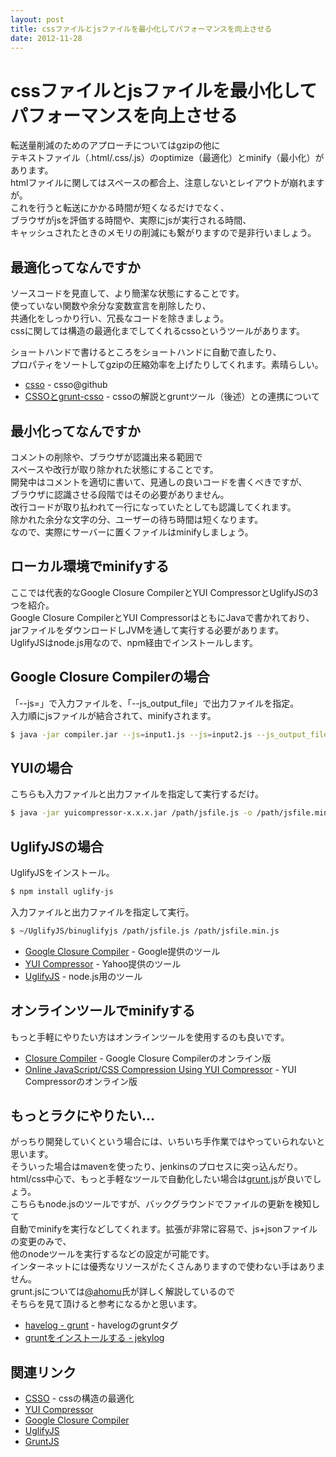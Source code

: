 ```yaml
---
layout: post
title: cssファイルとjsファイルを最小化してパフォーマンスを向上させる
date: 2012-11-28
---
```


# cssファイルとjsファイルを最小化してパフォーマンスを向上させる

転送量削減のためのアプローチについてはgzipの他に  
テキストファイル（.html/.css/.js）のoptimize（最適化）とminify（最小化）があります。  
htmlファイルに関してはスペースの都合上、注意しないとレイアウトが崩れますが。  
これを行うと転送にかかる時間が短くなるだけでなく、  
ブラウザがjsを評価する時間や、実際にjsが実行される時間、  
キャッシュされたときのメモリの削減にも繋がりますので是非行いましょう。  

## 最適化ってなんですか

ソースコードを見直して、より簡潔な状態にすることです。  
使っていない関数や余分な変数宣言を削除したり、  
共通化をしっかり行い、冗長なコードを除きましょう。  
cssに関しては構造の最適化までしてくれるcssoというツールがあります。  

ショートハンドで書けるところをショートハンドに自動で直したり、  
プロパティをソートしてgzipの圧縮効率を上げたりしてくれます。素晴らしい。  

- [csso](https://github.com/css/csso) - csso@github
- [CSSOとgrunt-csso](http://t32k.me/mol/log/csso-and-grunt-csso/) - cssoの解説とgruntツール（後述）との連携について

## 最小化ってなんですか

コメントの削除や、ブラウザが認識出来る範囲で  
スペースや改行が取り除かれた状態にすることです。  
開発中はコメントを適切に書いて、見通しの良いコードを書くべきですが、  
ブラウザに認識させる段階ではその必要がありません。  
改行コードが取り払われて一行になっていたとしても認識してくれます。  
除かれた余分な文字の分、ユーザーの待ち時間は短くなります。  
なので、実際にサーバーに置くファイルはminifyしましょう。  

## ローカル環境でminifyする

ここでは代表的なGoogle Closure CompilerとYUI CompressorとUglifyJSの3つを紹介。  
Google Closure CompilerとYUI CompressorはともにJavaで書かれており、  
jarファイルをダウンロードしJVMを通して実行する必要があります。  
UglifyJSはnode.js用なので、npm経由でインストールします。  

## Google Closure Compilerの場合

「--js=」で入力ファイルを、「--js_output_file」で出力ファイルを指定。  
入力順にjsファイルが結合されて、minifyされます。  

```bash
$ java -jar compiler.jar --js=input1.js --js=input2.js --js_output_file=out.js
```

## YUIの場合

こちらも入力ファイルと出力ファイルを指定して実行するだけ。

```bash
$ java -jar yuicompressor-x.x.x.jar /path/jsfile.js -o /path/jsfile.min.js
```

## UglifyJSの場合

UglifyJSをインストール。

```bash
$ npm install uglify-js
```

入力ファイルと出力ファイルを指定して実行。

```bash
$ ~/UglifyJS/binuglifyjs /path/jsfile.js /path/jsfile.min.js
```

- [Google Closure Compiler](https://developers.google.com/closure/compiler/?hl=ja) - Google提供のツール
- [YUI Compressor](http://developer.yahoo.com/yui/compressor/) - Yahoo提供のツール
- [UglifyJS](https://github.com/mishoo/UglifyJS) - node.js用のツール

## オンラインツールでminifyする

もっと手軽にやりたい方はオンラインツールを使用するのも良いです。

- [Closure Compiler](http://closure-compiler.appspot.com/) - Google Closure Compilerのオンライン版
- [Online JavaScript/CSS Compression Using YUI Compressor](http://refresh-sf.com/yui/) - YUI Compressorのオンライン版

## もっとラクにやりたい…

がっちり開発していくという場合には、いちいち手作業ではやっていられないと思います。  
そういった場合はmavenを使ったり、jenkinsのプロセスに突っ込んだり。  
html/css中心で、もっと手軽なツールで自動化したい場合は[grunt.js](http://gruntjs.com/)が良いでしょう。  
こちらもnode.jsのツールですが、バックグラウンドでファイルの更新を検知して  
自動でminifyを実行などしてくれます。拡張が非常に容易で、js+jsonファイルの変更のみで、  
他のnodeツールを実行するなどの設定が可能です。  
インターネットには優秀なリソースがたくさんありますので使わない手はありません。  
grunt.jsについては[@ahomu](http://twitter.com/ahomu)氏が詳しく解説しているので  
そちらを見て頂けると参考になるかと思います。  

- [havelog - grunt](http://havelog.ayumusato.com/tag/Grunt/) - havelogのgruntタグ
- [gruntをインストールする - jekylog](http://fingaholic.github.com/posts/2012-05-01-grunt.html)

## 関連リンク

- [CSSO](https://github.com/css/csso) - cssの構造の最適化
- [YUI Compressor](http://developer.yahoo.com/yui/compressor/)
- [Google Closure Compiler](http://code.google.com/p/closure-compiler/)
- [UglifyJS](http://github.com/mishoo/UglifyJS)
- [GruntJS](http://github.com/gruntjs)
